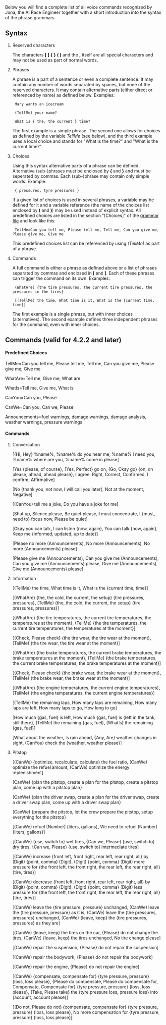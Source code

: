 Below you will find a complete list of all voice commands recognized by Jona, the AI Race Engineer together with a short introduction into the syntax of the phrase grammars.

## Syntax

1. Reserved characters

   The characters **[**  **]**  **{**  **}**  **(**  **)** and the  **,**  itself are all special characters and may not be used as part of normal words.
   
2. Phrases

   A phrase is a part of a sentence or even a complete sentence. It may contain any number of words separated by spaces, but none of the reserved characters. It may contain alternative parts (either direct or referenced by name) as defined below. Examples:
   
		Mary wants an icecream

		(TellMe) your name?
		
		What is { the, the current } time?
		
   The first example is a simple phrase. The second one allows for choices as defined by the variable *TellMe* (see below), and the third example uses a local choice and stands for "What is the time?" and "What is the current time?".


3. Choices

   Using this syntax alternative parts of a phrase can be defined. Alternative (sub-)phrases must be enclosed by **{** and **}** and must be seperated by commas. Each (sub-)phrase may contain only simple words. Example:
   
		{ pressures, tyre pressures }

   If a given list of choices is used in several phrases, a variable may be defined for it and a variable reference (the name of the choices list enclosed by **(** and **)**) may be used instead of explicit syntax. All predefined choices are listed in the section "[Choices]" of the [grammar file](https://github.com/SeriousOldMan/Simulator-Controller/blob/main/Sources/Assistants/Grammars/Choices.en) and look like this:

		TellMe=Can you tell me, Please tell me, Tell me, Can you give me, Please give me, Give me

   This predefined choices list can be referenced by using *(TellMe)* as part of a phrase.

4. Commands

   A full command is either a phrase as defined above or a list of phrases separated by commas and enclosed in **[** and **]**. Each of these phrases can trigger the command on its own. Examples:

		(WhatAre) {the tire pressures, the current tire pressures, the pressures in the tires}
		
		[(TellMe) the time, What time is it, What is the {current time, time}]

   The first example is a single phrase, but with inner choices (alternatives). The second example defines three independent phrases for the command, even with inner choices.

## Commands (valid for 4.2.2 and later)

#### Predefined Choices

TellMe=Can you tell me, Please tell me, Tell me, Can you give me, Please give me, Give me

WhatAre=Tell me, Give me, What are

WhatIs=Tell me, Give me, What is

CanYou=Can you, Please

CanWe=Can you, Can we, Please

Announcements=fuel warnings, damage warnings, damage analysis, weather warnings, pressure warnings

#### Commands

1.  Conversation

	[{Hi, Hey} %name%, %name% do you hear me, %name% I need you, %name% where are you, %name% come in please]

	[Yes {please, of course}, {Yes, Perfect} go on, {Go, Okay go} {on, on please, ahead, ahead please}, I agree, Right, Correct, Confirmed, I confirm, Affirmative]

	[No {thank you, not now, I will call you later}, Not at the moment, Negative]

	[(CanYou) tell me a joke, Do you have a joke for me]

	[Shut up, Silence please, Be quiet please, I must concentrate, I {must, need to} focus now, Please be quiet]

	[Okay you can talk, I can listen {now, again}, You can talk {now, again}, Keep me {informed, updated, up to date}]

	[Please no more (Announcements), No more (Announcements), No more (Announcements) please]

	[Please give me (Announcements), Can you give me (Announcements), Can you give me (Announcements) please, Give me (Announcements), Give me (Announcements) please]

2.  Information

	[(TellMe) the time, What time is it, What is the {current time, time}]

	[(WhatAre) {the, the cold, the current, the setup} {tire pressures, pressures}, (TellMe) {the, the cold, the current, the setup} {tire pressures, pressures}]

	[(WhatAre) {the tire temperatures, the current tire temperatures, the temperatures at the moment}, (TellMe) {the tire temperatures, the current tire temperatures, the temperatures at the moment}]

	[{Check, Please check} {the tire wear, the tire wear at the moment}, (TellMe) {the tire wear, the tire wear at the moment}]
	
	[(WhatAre) {the brake temperatures, the current brake temperatures, the brake temperatures at the moment}, (TellMe) {the brake temperatures, the current brake temperatures, the brake temperatures at the moment}]

	[{Check, Please check} {the brake wear, the brake wear at the moment}, (TellMe) {the brake wear, the brake wear at the moment}]
	
	[(WhatAre) {the engine temperatures, the current engine temperatures}, (TellMe) {the engine temperatures, the current engine temperatures}]

	[(TellMe) the remaining laps, How many laps are remaining, How many laps are left, How many laps to go, How long to go]

	[How much {gas, fuel} is left, How much {gas, fuel} is {left in the tank, still there}, (TellMe) the remaining {gas, fuel}, (WhatIs) the remaining {gas, fuel}]

	[What about the weather, Is rain ahead, {Any, Are} weather changes in sight, (CanYou) check the {weather, weather please}]

3.  Pitstop

	[(CanWe) {optimize, recalculate, calculate} the fuel ratio, (CanWe) optimize the refuel amount, (CanWe) optimize the energy replenishment]
	
	(CanWe) {plan the pitstop, create a plan for the pitstop, create a pitstop plan, come up with a pitstop plan}
	
	(CanWe) {plan the driver swap, create a plan for the driver swap, create a driver swap plan, come up with a driver swap plan}

	(CanWe) {prepare the pitstop, let the crew prepare the pitstop, setup everything for the pitstop}

	[(CanWe) refuel (Number) {liters, gallons}, We need to refuel (Number) {liters, gallons}]

	[(CanWe) {use, switch to} wet tires, {Can we, Please} {use, switch to} dry tires, {Can we, Please} {use, switch to} intermediate tires]

	[(CanWe) increase {front left, front right, rear left, rear right, all} by (Digit) {point, comma} (Digit), (Digit) {point, comma} (Digit) more pressure for {the front left, the front right, the rear left, the rear right, all} {tire, tires}]
	
	[(CanWe) decrease {front left, front right, rear left, rear right, all} by (Digit) {point, comma} (Digit), (Digit) {point, comma} (Digit) less pressure for {the front left, the front right, the rear left, the rear right, all} {tire, tires}]
	
	[(CanWe) leave the {tire pressure, pressure} unchanged, (CanWe) leave the {tire pressure, pressure} as it is, (CanWe) leave the {tire pressures, pressures} unchanged, (CanWe) {leave, keep} the {tire pressures, pressures} as they are]

	[(CanWe) {leave, keep} the tires on the car, {Please} do not change the tires, (CanWe) {leave, keep} the tires unchanged, No tire change please]

	[(CanWe) repair the suspension, {Please} do not repair the suspension]

	[(CanWe) repair the bodywork, {Please} do not repair the bodywork]
	
	[(CanWe) repair the engine, {Please} do not repair the engine]
	
	[(CanWe) {compensate, compensate for} {tyre pressure, pressure} {loss, loss please}, {Please do compensate, Please do compensate for, Compensate, Compensate for} {tyre pressure, pressure} {loss, loss please}, {Take, Please take} the {tyre pressure loss, pressure loss} into {account, account please}]
	
	[{Do not, Please do not} {compensate, compensate for} {tyre pressure, pressure} {loss, loss please}, No more compensation for {tyre pressure, pressure} {loss, loss please}]
